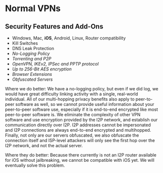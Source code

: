 Normal VPNs
===========

Security Features and Add-Ons
-----------------------------

  - Windows, Mac, **iOS**, Android, Linux, Router compatibility
  - Kill Switches
  - DNS Leak Protection
  - *No-Logging Policy*
  - *Torrenting and P2P*
  - *OpenVPN, IKEv2, IPSec and PPTP protocol*
  - *Up to 256-Bit AES encryption*
  - *Browser Extensions*
  - *Obfuscated Servers*

Where we do better: We have a no-logging policy, but even if we did log, we
would have great difficulty linking activity with a single, real-world
individual. All of our multi-hopping privacy benefits also apply to peer-to-peer
software as well, so we cannot provide useful information about your
peer-to-peer software use, especially if it is end-to-end encrypted like most
peer-to-peer software is. We eliminate the complexity of other VPN software and
use encryption provided by the I2P network, and establish our communication
directly over I2P. I2P addresses cannot be impersonated and I2P connections are
always end-to-end encrypted and multihopped. Finally, not only are our servers
obfuscated, we also obfuscate the connection itself and ISP-level attackers will
only see the first hop over the I2P network, and not the actual server.

Where they do better: Because there currently is not an I2P router available for iOS
without jailbreaking, we cannot be compatible with iOS yet. We will eventually
solve this problem.


